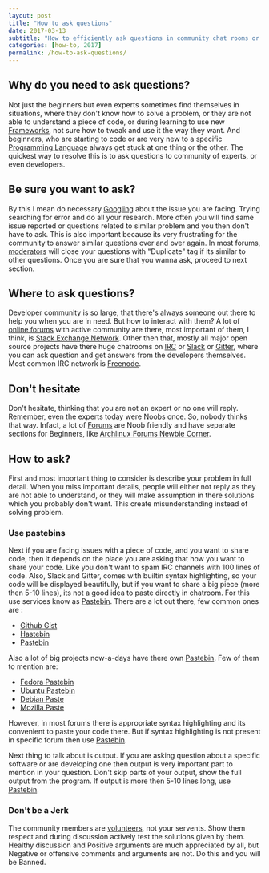 ```yaml
---
layout: post
title: "How to ask questions"
date: 2017-03-13
subtitle: "How to efficiently ask questions in community chat rooms or forums."
categories: [how-to, 2017]
permalink: /how-to-ask-questions/
---
```


## Why do you need to ask questions?

Not just the beginners but even experts sometimes find themselves in situations,
where they don't know how to solve a problem, or they are not able to understand
a piece of code, or during learning to use new
[Frameworks](https://en.wikipedia.org/wiki/Software_framework), not sure how to
tweak and use it the way they want. And beginners, who are starting to code or
are very new to a specific
[Programming Language](https://en.wikipedia.org/wiki/Programming_language)
always get stuck at one thing or the other. The quickest way to resolve this is
to ask questions to community of experts, or even developers.

## Be sure you want to ask?

By this I mean do necessary
[Googling](https://en.wikipedia.org/wiki/Google_(verb)) about the issue you are
facing. Trying searching for error and do all your research. More often you will
find same issue reported or questions related to similar problem and you then
don't have to ask. This is also important because its very frustrating for the
community to answer similar questions over and over again. In most forums,
[moderators](https://www.urbandictionary.com/define.php?term=forum%20moderator)
will close your questions with "Duplicate" tag if its similar to other
questions. Once you are sure that you wanna ask, proceed to next section.

## Where to ask questions?

Developer community is so large, that there's always someone out there to help
you when you are in need. But how to interact with them? A lot of
[online forums](https://en.wikipedia.org/wiki/Internet_forum)
with active community are there, most important of them, I think, is
[Stack Exchange Network](https://stackexchange.com/). Other then that, mostly
all major open source projects have there huge chatrooms on
[IRC](https://en.wikipedia.org/wiki/Internet_Relay_Chat) or
[Slack](https://slack.com) or
[Gitter](https://gitter.im), where you can ask question and get answers from the
developers themselves. Most common IRC network is
[Freenode](https://freenode.net).

## Don't hesitate

Don't hesitate, thinking that you are not an expert or no one will reply.
Remember, even the experts today were
[Noobs](https://en.wikipedia.org/wiki/Newbie) once. So, nobody thinks that way.
Infact, a lot of [Forums](https://en.wikipedia.org/wiki/Internet_forum) are Noob
friendly and have separate sections for Beginners, like
[Archlinux Forums Newbie Corner](https://bbs.archlinux.org/viewforum.php?id=23).

## How to ask?

First and most important thing to consider is describe your problem in full
detail. When you miss important details, people will either not reply as they
are not able to understand, or they will make assumption in there solutions
which you probably don't want. This create misunderstanding instead of solving
problem.

### Use pastebins
Next if you are facing issues with a piece of code, and you want to share code,
then it depends on the place you are asking that how you want to share your
code. Like you don't want to spam IRC channels with 100 lines of code. Also,
Slack and Gitter, comes with builtin syntax highlighting, so your code will be
displayed beautifully, but if you want to share a big piece (more then 5-10
lines), its not a good idea to paste directly in chatroom. For this use services
know as [Pastebin](https://en.wikipedia.org/wiki/Pastebin). There are a lot out
there, few common ones are :

* [Github Gist](https://gist.github.com)
* [Hastebin](https://hastebin.com)
* [Pastebin](https://goo.gl/qFJ7J0)

Also a lot of big projects now-a-days have there own
[Pastebin](https://en.wikipedia.org/wiki/Pastebin). Few of them to mention are:

* [Fedora Pastebin](https://paste.fedoraproject.org/)
* [Ubuntu Pastebin](https://paste.ubuntu.com/)
* [Debian Paste](https://paste.debian.net/)
* [Mozilla Paste](https://pastebin.mozilla.org/)

However, in most forums there is appropriate syntax highlighting and its
convenient to paste your code there. But if syntax highlighting is not present
in specific forum then use [Pastebin](https://en.wikipedia.org/wiki/Pastebin).

Next thing to talk about is output. If you are asking question about a specific
software or are developing one then output is very important part to mention in
your question. Don't skip parts of your output, show the full output from the
program. If output is more then 5-10 lines long, use
[Pastebin](https://en.wikipedia.org/wiki/Pastebin).

### Don't be a Jerk

The community members are
[volunteers](https://en.wikipedia.org/wiki/Volunteering), not your servents.
Show them respect and during discussion actively test the solutions given by
them. Healthy discussion and Positive arguments are much appreciated by all, but
Negative or offensive comments and arguments are not. Do this and you will be
Banned.
